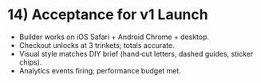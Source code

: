 # 14) Acceptance for v1 Launch
- Builder works on iOS Safari + Android Chrome + desktop.
- Checkout unlocks at 3 trinkets; totals accurate.
- Visual style matches DIY brief (hand‑cut letters, dashed guides, sticker chips).
- Analytics events firing; performance budget met.

